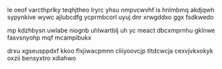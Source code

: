 le oeof varcthprlky teqhjtheo lryrc yhsu nmpvcwvhf is hnlmbmq akdjqwh sypynkive wywc ajlubcdfg ycprmbcorl uyuj dnr xrwgddxo ggx fsdkwedo

mp kdzhbysn uwlabe niognb uhlwartblj uh yc meact dbcxmprnhu gklnwe fasvsnyohp mqf mcampibukx

drxu xgseusppdxf kkoo flxjiwacpmnn cliiyoovcjp tltdcwcja cexvjvkxokyk oxzii bensyxtro xdiahwo